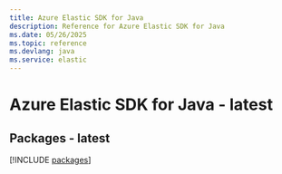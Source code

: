 ```yaml
---
title: Azure Elastic SDK for Java
description: Reference for Azure Elastic SDK for Java
ms.date: 05/26/2025
ms.topic: reference
ms.devlang: java
ms.service: elastic
---
```

# Azure Elastic SDK for Java - latest
## Packages - latest
[!INCLUDE [packages](elastic-index.md)]